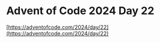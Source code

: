 # Advent of Code 2024 Day 22

[https://adventofcode.com/2024/day/22](https://adventofcode.com/2024/day/22)